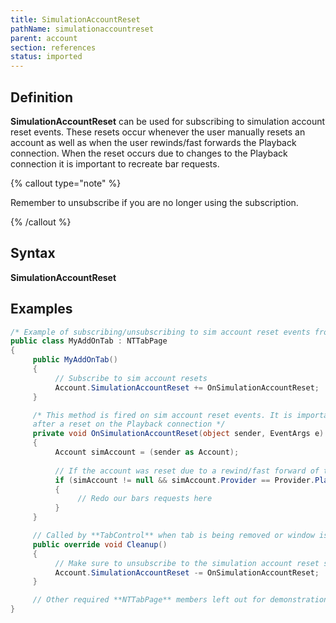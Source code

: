 ```yaml
---
title: SimulationAccountReset
pathName: simulationaccountreset
parent: account
section: references
status: imported
---
```


## Definition

**SimulationAccountReset** can be used for subscribing to simulation account reset events. These resets occur whenever the user manually resets an account as well as when the user rewinds/fast forwards the Playback connection. When the reset occurs due to changes to the Playback connection it is important to recreate bar requests.

{% callout type="note" %}

Remember to unsubscribe if you are no longer using the subscription.

{% /callout %}

## Syntax

**SimulationAccountReset**

## Examples

```csharp
/* Example of subscribing/unsubscribing to sim account reset events from an Add On. The concept can be carried over to any NinjaScript object you may be working on. */
public class MyAddOnTab : NTTabPage
{
     public MyAddOnTab()
     {
          // Subscribe to sim account resets
          Account.SimulationAccountReset += OnSimulationAccountReset;
     }

     /* This method is fired on sim account reset events. It is important to recreate bar requests
     after a reset on the Playback connection */
     private void OnSimulationAccountReset(object sender, EventArgs e)
     {
          Account simAccount = (sender as Account);
          
          // If the account was reset due to a rewind/fast forward of the Playback connection
          if (simAccount != null && simAccount.Provider == Provider.Playback)
          {
               // Redo our bars requests here
          }
     }

     // Called by **TabControl** when tab is being removed or window is closed
     public override void Cleanup()
     {
          // Make sure to unsubscribe to the simulation account reset subscription
          Account.SimulationAccountReset -= OnSimulationAccountReset;
     }

     // Other required **NTTabPage** members left out for demonstration purposes. Be sure to add them in your own code.
} 
```
